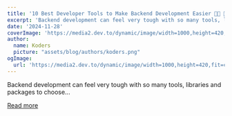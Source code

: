 ```yaml
---
title: '10 Best Developer Tools to Make Backend Development Easier 👩‍💻 🚀'
excerpt: 'Backend development can feel very tough with so many tools, libraries and packages to choose...'
date: '2024-11-28'
coverImage: 'https://media2.dev.to/dynamic/image/width=1000,height=420,fit=cover,gravity=auto,format=auto/https%3A%2F%2Fdev-to-uploads.s3.amazonaws.com%2Fuploads%2Farticles%2Fcksz9gd6bxrl073ju7z2.png'
author:
  name: Koders
  picture: "assets/blog/authors/koders.png"
ogImage:
  url: 'https://media2.dev.to/dynamic/image/width=1000,height=420,fit=cover,gravity=auto,format=auto/https%3A%2F%2Fdev-to-uploads.s3.amazonaws.com%2Fuploads%2Farticles%2Fcksz9gd6bxrl073ju7z2.png'
---
```


Backend development can feel very tough with so many tools, libraries and packages to choose...

[Read more](https://dev.to/encore/10-best-developer-tools-to-make-backend-development-easier-12me)
